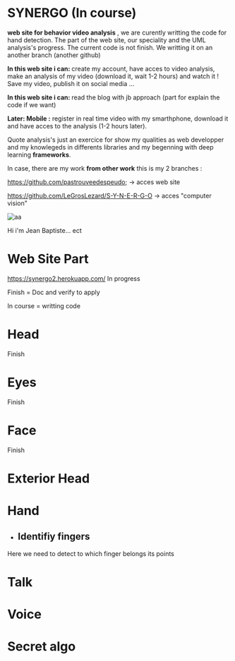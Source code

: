 # SYNERGO (In course)

<strong>web site for behavior video analysis</strong> , we are curently writting the code for hand detection. The part of the web site, our speciality and the UML analysis's progress. The current code is not finish. We writting it on an another branch (another github)

<strong>In this web site i can: </strong> create my account, have acces to video analysis, make an analysis of my video (download it, wait 1-2 hours) and watch it ! Save my video, publish it on social media ...

<strong>In this web site i can: </strong> read the blog with jb approach (part for explain the code if we want)

<strong>Later: Mobile :</strong> register in real time video with my smarthphone, download it and have acces to the analysis (1-2 hours later).


Quote analysis's just an exercice for show my qualities as web developper and my knowlegeds in differents libraries and my begenning with deep learning <strong>frameworks</strong>.


In case, there are my work <strong>from other work</strong> this is my 2 branches :

https://github.com/pastrouveedespeudo;  -> acces web site

https://github.com/LeGrosLezard/S-Y-N-E-R-G-O -> acces "computer vision"


![aa](https://user-images.githubusercontent.com/54853371/71028191-20fd8b00-210d-11ea-90fd-2ef5c299e2af.png)

Hi i'm Jean Baptiste... ect


<h1>Web Site Part</h1>

https://synergo2.herokuapp.com/ In progress


Finish = Doc and verify to apply

In course = writting code

<h1>Head</h1>

  Finish

<h1>Eyes</h1>
  
  Finish

<h1>Face</h1>

  Finish

<h1>Exterior Head</h1>

<h1>Hand</h1>

  - <h2>Identifiy fingers</h2>

  <p> Here we need to detect to which finger belongs its points </p>

<h1>Talk</h1>

<h1>Voice</h1>

<h1>Secret algo</h1>
